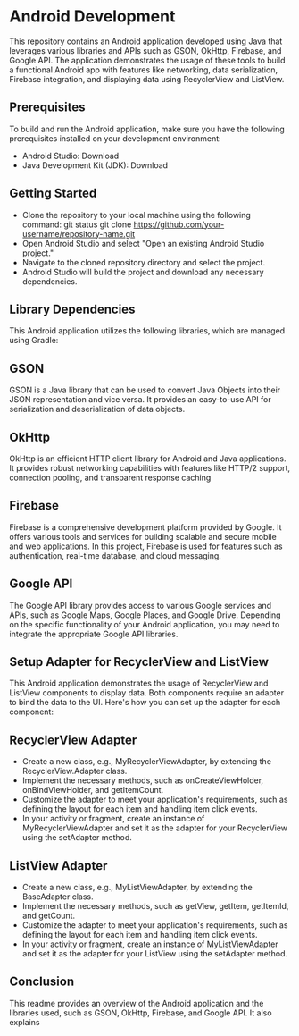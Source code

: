 # Android Development 
This repository contains an Android application developed using Java that leverages various libraries and APIs such as GSON, OkHttp, Firebase, and Google API. The application demonstrates the usage of these tools to build a functional Android app with features like networking, data serialization, Firebase integration, and displaying data using RecyclerView and ListView.

## Prerequisites
To build and run the Android application, make sure you have the following prerequisites installed on your development environment:
- Android Studio: Download
- Java Development Kit (JDK): Download

## Getting Started
- Clone the repository to your local machine using the following command:
git status git clone https://github.com/your-username/repository-name.git
- Open Android Studio and select "Open an existing Android Studio project."
- Navigate to the cloned repository directory and select the project.
- Android Studio will build the project and download any necessary dependencies.

## Library Dependencies
This Android application utilizes the following libraries, which are managed using Gradle:

## GSON
GSON is a Java library that can be used to convert Java Objects into their JSON representation and vice versa. It provides an easy-to-use API for serialization and deserialization of data objects.

## OkHttp
OkHttp is an efficient HTTP client library for Android and Java applications. It provides robust networking capabilities with features like HTTP/2 support, connection pooling, and transparent response caching

## Firebase
Firebase is a comprehensive development platform provided by Google. It offers various tools and services for building scalable and secure mobile and web applications. In this project, Firebase is used for features such as authentication, real-time database, and cloud messaging.

## Google API
The Google API library provides access to various Google services and APIs, such as Google Maps, Google Places, and Google Drive. Depending on the specific functionality of your Android application, you may need to integrate the appropriate Google API libraries.

## Setup Adapter for RecyclerView and ListView
This Android application demonstrates the usage of RecyclerView and ListView components to display data. Both components require an adapter to bind the data to the UI. Here's how you can set up the adapter for each component:

## RecyclerView Adapter

- Create a new class, e.g., MyRecyclerViewAdapter, by extending the RecyclerView.Adapter class.
- Implement the necessary methods, such as onCreateViewHolder, onBindViewHolder, and getItemCount.
- Customize the adapter to meet your application's requirements, such as defining the layout for each item and handling item click events.
- In your activity or fragment, create an instance of MyRecyclerViewAdapter and set it as the adapter for your RecyclerView using the setAdapter method.

## ListView Adapter
- Create a new class, e.g., MyListViewAdapter, by extending the BaseAdapter class.
- Implement the necessary methods, such as getView, getItem, getItemId, and getCount.
- Customize the adapter to meet your application's requirements, such as defining the layout for each item and handling item click events.
- In your activity or fragment, create an instance of MyListViewAdapter and set it as the adapter for your ListView using the setAdapter method.

## Conclusion
This readme provides an overview of the Android application and the libraries used, such as GSON, OkHttp, Firebase, and Google API. It also explains












